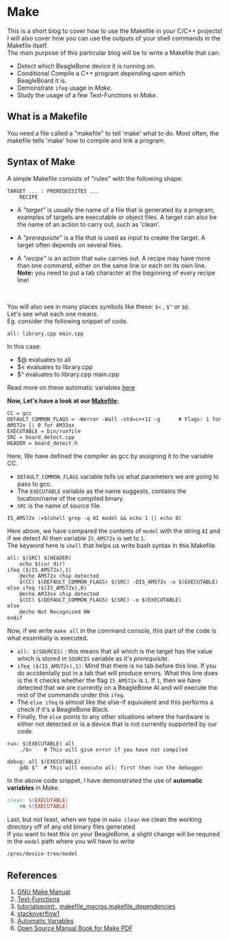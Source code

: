 # Make
This is a short blog to cover how to use the Makefile in your C/C++ projects! I will also cover how you can use the outputs of your shell commands in the Makefile itself. <br>
The main purpose of this particular blog will be to write a Makefile that can:

-  Detect which BeagleBone device it is running on.
-  Conditional Compile a C++ program depending upon which BeagleBoard it is.
-  Demonstrate ``ifeq`` usage in _Make_.
-  Study the usage of a few Text-Functions in _Make_.

## What is a Makefile
You need a file called a  "makefile"  to tell 'make' what to do. Most often, the makefile tells 'make' how to compile and link a program.

## Syntax of Make
A simple Makefile consists of "rules" with the following shape:
```
TARGET ... : PREREQUISITES ...
    RECIPE
```
- A _"target"_ is usually the name of a file that is generated by a program; examples of targets are executable or object files.  A target can also be the name of an action to carry out, such as 'clean'.

- A _"prerequisite"_ is a file that is used as input to create the target.  A target often depends on several files.

- A _"recipe"_ is an action that ``make`` carries out.  A recipe may have
more than one command, either on the same line or each on its own line. <br> **Note:** you need to put a tab character at the beginning of every recipe line!
<br>

You will also see in many places symbols like these: ``$<`` , ``$^`` or ``$@``. <br> Let's see what each one means.
<br> Eg. consider the following snippet of code.
```Make
all: library.cpp main.cpp
```
In this case:
- $@ evaluates to all
- $< evaluates to library.cpp
- $^ evaluates to library.cpp main.cpp <br>

Read more on these automatic variables [here](https://www.gnu.org/software/make/manual/html_node/Automatic-Variables.html#Automatic-Variables)

**Now, Let's have a look at our [Makefile](src/blog-make/Makefile):**

```Make
CC = gcc
DEFAULT_COMMON_FLAGS = -Werror -Wall -std=c++11 -g		# Flags: 1 for AM572x || 0 for AM33xx
EXECUTABLE = bin/runfile
SRC = board_detect.cpp
HEADER = board_detect.h
```
Here, We have defined the compiler as gcc by assigning it to the variable CC.
- ``DEFAULT_COMMON_FLAGS`` variable tells us what parameters we are going to pass to gcc.
- The ``EXECUTABLE`` variable as the name suggests, contains the location/name of the compiled binary.
- ``SRC`` is the name of source file. <br>

```Make
IS_AM572x :=$(shell grep -q AI model && echo 1 || echo 0)
```
Here above, we have compared the contents of ``model`` with the string ``AI`` and if we detect AI then variable ``IS_AM572x`` is set to `1`. <br>
The keyword here is ``shell`` that helps us write bash syntax in this Makefile.

```Make
all: $(SRC) $(HEADER)
	echo $(cur_dir)
ifeq ($(IS_AM572x),1)
	@echo AM572x chip detected
	$(CC) $(DEFAULT_COMMON_FLAGS) $(SRC) -DIS_AM572x -o $(EXECUTABLE)
else ifeq ($(IS_AM572x),0)
	@echo AM33xx chip detected
	$(CC) $(DEFAULT_COMMON_FLAGS) $(SRC) -o $(EXECUTABLE)
else
	@echo Not Recognized HW
endif
```
Now, if we write ``make all`` in the command console, this part of the code is what essentially is executed.
- ``all: $(SOURCES)`` : this means that all which is the target has the value which is stored in ``SOURCES`` variable as it's _prerequisite_.
- ``ifeq ($(IS_AM572x),1)``: Mind that there is no tab before this line. If you do accidentally put in a tab that will produce errors. What this line does is the it checks whether the flag ``IS_AM572x`` is `1`. If `1`, then we have detected that we are currently on a BeagleBone AI and will execute the rest of the commands under this ``ifeq``.
- The ``else ifeq`` is almost like the else-if equivalent and this performs a check if it's a BeagleBone Black.
- Finally, the ``else`` points to any other situations where the hardware is either not detected or is a device that is not currently supported by our code.

```Make
run: $(EXECUTABLE) all
	./$<	# This will give error if you have not compiled

debug: all $(EXECUTABLE)
	gdb $^	# This will execute all: first then run the debugger
```
In the above code snippet, I have demonstrated the use of **automatic variables** in Make.
<br>
```Makefile
clean: $(EXECUTABLE)
    rm $(EXECUTABLE)
```
Last, but not least, when we type in ``make clean`` we clean the working directory off of any old binary files generated <br> If you want to test this on your BeagleBone, a slight change will be required in the ``model`` path where you will have to write
```sh
/proc/device-tree/model
```



## References
1. [GNU Make Manual](https://www.gnu.org/software/make/manual/make.html)
2. [Text-Functions](https://www.gnu.org/software/make/manual/html_node/Text-Functions.html)
3. [tutorialspoint:](https://www.tutorialspoint.com/makefile/why_makefile.htm), [makefile_macros](https://www.tutorialspoint.com/makefile/makefile_macros.htm),[makefile_dependencies](https://www.tutorialspoint.com/makefile/makefile_dependencies.htm)
4. [stackoverflow1](https://stackoverflow.com/questions/4879592/whats-the-difference-between-and-in-makefile)
5. [Automatic Variables](https://www.gnu.org/software/make/manual/html_node/Automatic-Variables.html#Automatic-Variables)
6. [Open Source Manual Book for Make PDF](http://uploads.mitechie.com/books/Managing_Projects_with_GNU_Make_Third_Edition.pdf)
